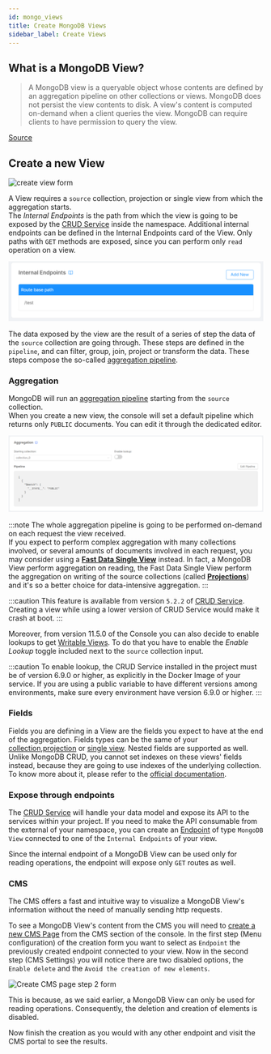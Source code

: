 ```yaml
---
id: mongo_views
title: Create MongoDB Views
sidebar_label: Create Views
---
```

## What is a MongoDB View?

> A MongoDB view is a queryable object whose contents are defined by an aggregation pipeline on other collections or views. MongoDB does not persist the view contents to disk. A view's content is computed on-demand when a client queries the view. MongoDB can require clients to have permission to query the view.   

[Source](https://www.mongodb.com/docs/manual/core/views/#views)

## Create a new View

![create view form](img/create_mongodb_view.png)

A View requires a `source` collection, projection or single view from which the aggregation starts.   
The *Internal Endpoints* is the path from which the view is going to be exposed by the [CRUD Service](/runtime_suite/crud-service/10_overview_and_usage.md) inside the namespace. Additional internal endpoints can be defined in the Internal Endpoints card of the View. Only paths with `GET` methods are exposed, since you can perform only `read` operation on a view.

![Internal endpoint view](img/internal_endpoint_view.png)

The data exposed by the view are the result of a series of step the data of the `source` collection are going through. These steps are defined in the `pipeline`, and can filter, group, join, project or transform the data. These steps compose the so-called [aggregation pipeline](https://www.mongodb.com/docs/manual/core/aggregation-pipeline/).

### Aggregation

MongoDB will run an [aggregation pipeline](https://www.mongodb.com/docs/manual/core/aggregation-pipeline/) starting from the `source` collection.    
When you create a new view, the console will set a default pipeline which returns only `PUBLIC` documents. You can edit it through the dedicated editor.   

<!-- TODO: Change screenshot -->
![Pipeline view](img/pipeline_card_view.png)

:::note
The whole aggregation pipeline is going to be performed on-demand on each request the view received.   
If you expect to perform complex aggregation with many collections involved, or several amounts of documents involved in each request, you may consider using a [**Fast Data Single View**](/fast_data/the_basics.md#single-view-sv) instead. In fact, a MongoDB View perform aggregation on reading, the Fast Data Single View perform the aggregation on writing of the source collections (called [**Projections**](/fast_data/the_basics.md#projection)) and it's so a better choice for data-intensive aggregation.
:::

:::caution
This feature is available from version `5.2.2` of [CRUD Service](/runtime_suite/crud-service/10_overview_and_usage.md). Creating a view while using a lower version of CRUD Service would make it crash at boot.
:::

Moreover, from version 11.5.0 of the Console you can also decide to enable lookups to get [Writable Views](/runtime_suite/crud-service/50_writable_views.md). To do that you have to enable the _Enable Lookup_ toggle included next to the `source` collection input.

:::caution
To enable lookup, the CRUD Service installed in the project must be of version 6.9.0 or higher, as explicitly in the Docker Image of your service. If you are using a public variable to have different versions among environments, make sure every environment have version 6.9.0 or higher.
:::

### Fields

Fields you are defining in a View are the fields you expect to have at the end of the aggregation. 
Fields types can be the same of your [collection](/development_suite/api-console/api-design/crud_advanced.md#fields),[projection](/fast_data/configuration/projections.md#projection-fields) or [single view](/fast_data/configuration/single_views.md#single-view-data-model). Nested fields are supported as well. 
Unlike MongoDB CRUD, you cannot set indexes on these views' fields instead, because they are going to use indexes of the underlying collection. To know more about it, please refer to the [official documentation](https://www.mongodb.com/docs/manual/core/views/#index-use-and-sort-operations).

### Expose through endpoints

The [CRUD Service](/runtime_suite/crud-service/10_overview_and_usage.md) will handle your data model and expose its API to the services within your project. If you need to make the API consumable from the external of your namespace, you can create an [Endpoint](/development_suite/api-console/api-design/endpoints.md) of type `MongoDB View` connected to one of the `Internal Endpoints` of your view. 

Since the internal endpoint of a MongoDB View can be used only for reading operations, the endpoint will expose only `GET` routes as well.


### CMS

The CMS offers a fast and intuitive way to visualize a MongoDB View's information without the need of manually sending http requests.

To see a MongoDB View's content from the CMS you will need to [create a new CMS Page](/business_suite/cms_configuration/config_cms.md#how-to-create-a-page) from the CMS section of the console. In the first step (Menu configuration) of the creation form you want to select as `Endpoint` the previously created endpoint connected to your view. Now in the second step (CMS Settings) you will notice there are two disabled options, the `Enable delete` and the `Avoid the creation of new elements`.

![Create CMS page step 2 form](img/cms-mongo-view-second-step-screenshot.png)

This is because, as we said earlier, a MongoDB View can only be used for reading operations. Consequently, the deletion and creation of elements is disabled.

Now finish the creation as you would with any other endpoint and visit the CMS portal to see the results.